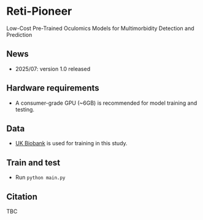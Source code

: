 # Reti-Pioneer

Low-Cost Pre-Trained Oculomics Models for Multimorbidity Detection and Prediction

## News

- 2025/07: version 1.0 released

## Hardware requirements

- A consumer-grade GPU (~6GB) is recommended for model training and testing.

## Data

- [UK Biobank](https://www.ukbiobank.ac.uk/) is used for training in this study.

## Train and test

- Run `python main.py`

## Citation

TBC
